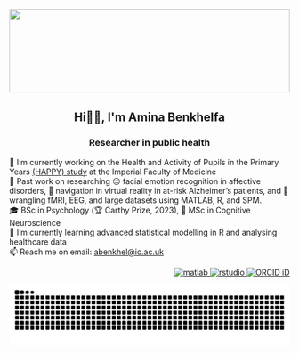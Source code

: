 <img src="https://github.com/abenkhel/abenkhel/blob/main/copying2.gif" width="100%" height="150"/>
<h2 align="center">Hi👋🏻, I'm Amina Benkhelfa</h1>
<h3 align="center">Researcher in public health</h3>

🔭 I’m currently working on the Health and Activity of Pupils in the Primary Years [(HAPPY) study](https://www.imperial.ac.uk/school-public-health/primary-care-and-public-health/research/child-health-unit/the-happy-study/) at the Imperial Faculty of Medicine <br/>
🔎 Past work on researching 😑 facial emotion recognition in affective disorders, 📍 navigation in virtual reality in at-risk Alzheimer’s patients, and 🤯 wrangling fMRI, EEG, and large datasets using MATLAB, R, and SPM.<br/>
🎓 BSc in Psychology (🏆 Carthy Prize, 2023), 🧠 MSc in Cognitive Neuroscience<br/>
🌱 I’m currently learning advanced statistical modelling in R and analysing healthcare data<br/>
📫 Reach me on email: abenkhel@ic.ac.uk<br/>

<p align="right"> <a href="https://www.mathworks.com/" target="_blank" rel="noreferrer"> <img src="https://upload.wikimedia.org/wikipedia/commons/2/21/Matlab_Logo.png" alt="matlab" width="40" height="40"/>  
  <a href="https://posit.co/download/rstudio-desktop/" target="_blank" rel="noreferrer"> <img src="https://cdn.jsdelivr.net/gh/devicons/devicon/icons/rstudio/rstudio-original.svg" alt="rstudio" width="40" height="40"/>
    <a href="https://orcid.org/0009-0007-9006-3222" target="_blank" rel="noreferrer"> <img src="https://orcid.org/sites/default/files/images/orcid_128x128.png" alt="ORCID iD" width="40" height="40" />
   </a> </p>

<picture>
  <source media="(prefers-color-scheme: dark)" srcset="https://raw.githubusercontent.com/abenkhel/abenkhel/output/github-contribution-grid-snake-dark.svg">
  <source media="(prefers-color-scheme: light)" srcset="https://raw.githubusercontent.com/abenkhel/abenkhel/output/github-contribution-grid-snake.svg">
  <img alt="github contribution grid snake animation" src="https://raw.githubusercontent.com/abenkhel/abenkhel/output/github-contribution-grid-snake.svg">
</picture> 
